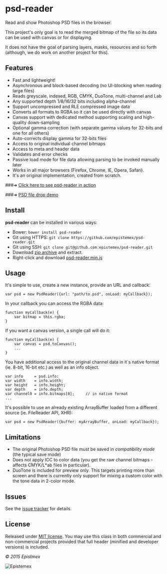 ﻿psd-reader
==========

Read and show Photoshop PSD files in the browser.

This project's only goal is to read the merged bitmap of the file so its
data can be used with canvas or for displaying.

It does not have the goal of parsing layers, masks, resources and so forth
(although, we do work on another project for this).


Features
--------

- Fast and lightweight!
- Asynchronous and block-based decoding (no UI-blocking when reading large files)
- Reads greyscale, indexed, RGB, CMYK, DuoTone, multi-channel and Lab
- Any supported depth 1/8/16/32 bits including alpha-channel
- Support uncompressed and RLE compressed image data
- Converts all formats to RGBA so it can be used directly with canvas
- Canvas support with dedicated method supporting scaling and high-quality down-sampling
- Optional gamma correction (with separate gamma values for 32-bits and one for all others)
- Auto-corrects display gamma for 32-bits files
- Access to original individual channel bitmaps
- Access to meta and header data
- Validates and error checks
- Passive load mode for file data allowing parsing to be invoked manually later
- Works in all major browsers (Firefox, Chrome, IE, Opera, Safari).
- It's an original implementation, created from scratch.

###➜ [Click here to see psd-reader in action](https://epistemex.github.io/psd-reader/)<br>

###➜ [PSD file drop demo](https://epistemex.github.io/psd-reader/psddrop.html)


Install
-------

**psd-reader** can be installed in various ways:

- Bower: `bower install psd-reader`
- Git using HTTPS: `git clone https://github.com/epistemex/psd-reader.git`
- Git using SSH: `git clone git@github.com:epistemex/psd-reader.git`
- Download [zip archive](https://github.com/epistemex/psd-reader/archive/master.zip) and extract.
- Right-click and download [psd-reader.min.js](https://raw.githubusercontent.com/epistemex/psd-reader/master/psd-reader.min.js)


Usage
-----

It's simple to use, create a new instance, provide an URL and callback:

    var psd = new PsdReader({url: "path/to.psd", onLoad: myCallback});

In your callback you can access the RGBA data:

    function myCallback(e) {
        var bitmap = this.rgba;
    }

If you want a canvas version, a single call will do it:

    function myCallback(e) {
        var canvas = psd.toCanvas();
        ...
    }


You have additional access to the original channel data in it´s native
format (ie. 8-bit, 16-bit etc.) as well as an info object.

    var info     = psd.info:
    var width    = info.width;
    var height   = info.height;
    var depth    = info.depth;
    var channel0 = info.bitmaps[0];		// in native format
    ...

It's possible to use an already existing ArrayBuffer loaded from a
different source (ie. FileReader API, XHR):

    var psd = new PsdReader({buffer: myArrayBuffer, onLoad: myCallback});


Limitations
-----------

- The original Photoshop PSD file must be saved in *compatibility mode* (the typical save mode)
- Does not apply ICC to color data (you get the raw channel bitmaps - affects CMYK/L*ab files in particular).
- DuoTone is included for preview only. This targets printing more than screen and there is currently
only support for mixing a custom color with the tone data in 2-color mode.


Issues
------

See the [issue tracker](https://github.com/epistemex/psd-reader/issues) for details.


License
-------

Released under [MIT license](http://choosealicense.com/licenses/mit/). You may use this class in both commercial and non-commercial projects provided that full header (minified and developer versions) is included.


*&copy; 2015 Epistmex*

![Epistemex](http://i.imgur.com/YxO8CtB.png)
